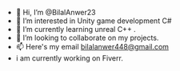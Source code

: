 - 👋 Hi, I’m @BilalAnwer23
- 👀 I’m interested in Unity game development C#
- 🌱 I’m currently learning unreal C++ .
- 💞️ I’m looking to collaborate on my projects.
- 📫 Here's my email bilalanwer448@gmail.com
- i am currently working on Fiverr.
